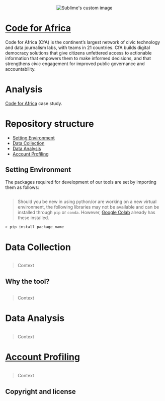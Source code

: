 <p align="center">
  <img src="https://avatars.githubusercontent.com/u/2786364?s=200&v=4" alt="Sublime's custom image"/>
</p>

# [Code for Africa](https://opportunities.codeforafrica.org/)
Code for Africa (CfA) is the continent’s largest network of civic technology and data journalism labs, with teams in 21 countries. CfA builds digital democracy solutions that give citizens unfettered access to actionable information that empowers them to make informed decisions, and that strengthens civic engagement for improved public governance and accountability.
# Analysis
[Code for Africa]((https://opportunities.codeforafrica.org/)) case study.

# Repository structure

* [Setting Environment]()
* [Data Collection]()
* [Data Analysis]()
* [Account Profiling](https://medium.com/dfrlab/botspot-twelve-ways-to-spot-a-bot-aedc7d9c110c)


## Setting Environment
The packages required for development of our tools are set by importing them as follows:
```Python

```
> Should you be new in using python/or are working on a new virtual environment, the following libraries may not be available and can be installed through `pip` or `conda`. However, [Google Colab](https://colab.research.google.com/notebooks/welcome.ipynb) already has these installed.
```Python
> pip install package_name
```
# Data Collection
```Python
```
> Context
## Why the tool?
```Python
```
> Context
# Data Analysis
```Python
```
> Context
# [Account Profiling](https://medium.com/dfrlab/botspot-twelve-ways-to-spot-a-bot-aedc7d9c110c)
```Python
```
> Context
## Copyright and license
